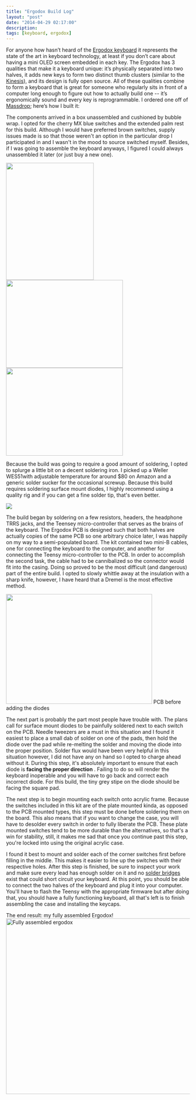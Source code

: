```yaml
---
title: "Ergodox Build Log"
layout: "post"
date: "2014-04-29 02:17:00"
description: 
tags: [keyboard, ergodox]
---
```



For anyone how hasn’t heard of the [Ergodox keyboard](http://ergodox.org/) it represents the state of the art in keyboard technology, at least if you don’t care about having a mini OLED screen embedded in each key. The Ergodox has 3 qualities that make it a keyboard unique: it’s physically separated into two halves, it adds new keys to form two distinct thumb clusters (similar to the [Kinesis](http://www.kinesis-ergo.com/shop/advantage-for-pc-mac/)), and its design is fully open source. All of these qualities combine to form a keyboard that is great for someone who regularly sits in front of a computer long enough to figure out how to actually build one -- it’s ergonomically sound and every key is reprogrammable. I ordered one off of [Massdrop](https://www.massdrop.com/home); here’s how I built it:


The components arrived in a box unassembled and cushioned by bubble wrap. I opted for the cherry MX blue switches and the extended palm rest for this build. Although I would have preferred brown switches, supply issues made is so that those weren't an option in the particular drop I participated in and I wasn't in the mood to source switched myself. Besides, if I was going to assemble the keyboard anyways, I figured I could always unassembled it later (or just buy a new one).

<img border="0" src="http://2.bp.blogspot.com/-7gGV__dd9IY/U1782TM65lI/AAAAAAAAAVY/8IY4pPeEAOE/s1600/IMG_20140225_193902.jpg" height="320" width="240">

<img border="0" src="http://3.bp.blogspot.com/-Y3eCchocE3A/U1786Gqxj_I/AAAAAAAAAVg/VmYW5qXoAmc/s1600/IMG_20140225_194000.jpg" height="240" width="320">

<img border="0" src="http://3.bp.blogspot.com/--P0TUjesEy0/U1786czSrxI/AAAAAAAAAVo/4ELRN29VtJM/s1600/IMG_20140227_215522.jpg" height="240" width="320">

Because the build was going to require a good amount of soldering, I opted to splurge a little bit on a decent soldering iron. I picked up a Weller WES51with adjustable temperature for around $80 on Amazon and a generic solder sucker for the occasional screwup. Because this build requires soldering surface mount diodes, I highly recommend using a quality rig and if you can get a fine solder tip, that's even better.

[![](http://1.bp.blogspot.com/-koxGLpIjPFk/U1787Ru2O6I/AAAAAAAAAV4/5OxWYNbfu28/s1600/IMG_20140428_171950.jpg)](http://1.bp.blogspot.com/-koxGLpIjPFk/U1787Ru2O6I/AAAAAAAAAV4/5OxWYNbfu28/s1600/IMG_20140428_171950.jpg)


The build began by soldering on a few resistors, headers, the headphone TRRS jacks, and the Teensey micro-controller that serves as the brains of the keyboard. The Ergodox PCB is designed such that both halves are actually copies of the same PCB so one arbitrary choice later, I was happily on my way to a semi-populated board. The kit contained two mini-B cables, one for connecting the keyboard to the computer, and another for connecting the Teensy micro-controller to the PCB. In order to accomplish the second task, the cable had to be cannibalized so the connector would fit into the casing. Doing so proved to be the most difficult (and dangerous) part of the entire build. I opted to slowly whittle away at the insulation with a sharp knife, however, I have heard that a Dremel is the most effective method.


<tbody>
<tr><td style="text-align: center;"><a href="http://3.bp.blogspot.com/-5rSK1lHs0HY/U1786biMsUI/AAAAAAAAAVk/dllqd4LC7bc/s1600/IMG_20140301_152137.jpg" imageanchor="1" style="margin-left: auto; margin-right: auto;"><img border="0" src="http://3.bp.blogspot.com/-5rSK1lHs0HY/U1786biMsUI/AAAAAAAAAVk/dllqd4LC7bc/s1600/IMG_20140301_152137.jpg" height="300" width="400"></a></td></tr>
<tr><td class="tr-caption" style="text-align: center;">PCB before adding the diodes</td></tr>
</tbody>


The next part is probably the part most people have trouble with. The plans call for surface mount diodes to be painfully soldered next to each switch on the PCB. Needle tweezers are a must in this situation and I found it easiest to place a small dab of solder on one of the pads, then hold the diode over the pad while re-melting the solder and moving the diode into the proper position. Solder flux would have been very helpful in this situation however, I did not have any on hand so I opted to charge ahead without it. During this step, it's absolutely important to ensure that each diode is **facing the proper direction** . Failing to do so will render the keyboard inoperable and you will have to go back and correct each incorrect diode. For this build, the tiny grey stipe on the diode should be facing the square pad.


The next step is to begin mounting each switch onto acrylic frame. Because the switches included in this kit are of the plate mounted kinda, as opposed to the PCB mounted types, this step must be done before soldering them on the board. This also means that if you want to change the case, you will have to desolder every switch in order to fully liberate the PCB. These plate mounted switches tend to be more durable than the alternatives, so that's a win for stability, still, it makes me sad that once you continue past this step, you're locked into using the original acrylic case.


I found it best to mount and solder each of the corner switches first before filling in the middle. This makes it easier to line up the switches with their respective holes. After this step is finished, be sure to inspect your work and make sure every lead has enough solder on it and no [solder bridges](https://learn.adafruit.com/adafruit-guide-excellent-soldering/common-problems) exist that could short circuit your keyboard. At this point, you should be able to connect the two halves of the keyboard and plug it into your computer. You'll have to flash the Teensy with the appropriate firmware but after doing that, you should have a fully functioning keyboard, all that's left is to finish assembling the case and installing the keycaps.

The end result: my fully assembled Ergodox!
<img alt="Fully assembled ergodox" border="0" src="http://3.bp.blogspot.com/-tcgCeaelnJw/U18I0h8ckEI/AAAAAAAAAWQ/FlpcAKq-tdo/s1600/IMG_20140428_190406.jpg" height="480" title="Fully assembled ergodox" width="640">
